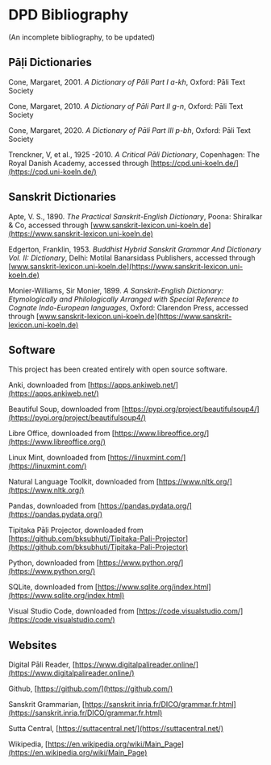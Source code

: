 # DPD Bibliography

(An incomplete bibliography, to be updated)

## Pāḷi Dictionaries

Cone, Margaret, 2001. *A Dictionary of Pāli Part I a-kh*, Oxford: Pāli Text Society

Cone, Margaret, 2010. *A Dictionary of Pāli Part II g-n*, Oxford: Pāli Text Society

Cone, Margaret, 2020. *A Dictionary of Pāli Part III p-bh*, Oxford: Pāli Text Society

Trenckner, V, et al., 1925 -2010. *A Critical Pāli Dictionary*, Copenhagen: The Royal Danish Academy, accessed through [https://cpd.uni-koeln.de/](https://cpd.uni-koeln.de/)

## Sanskrit Dictionaries

Apte, V. S., 1890. *The Practical Sanskrit-English Dictionary*, Poona: Shiralkar & Co, accessed through [www.sanskrit-lexicon.uni-koeln.de](https://www.sanskrit-lexicon.uni-koeln.de)

Edgerton, Franklin, 1953. *Buddhist Hybrid Sanskrit Grammar And Dictionary Vol. II: Dictionary*, Delhi: Motilal Banarsidass Publishers, accessed through [www.sanskrit-lexicon.uni-koeln.de](https://www.sanskrit-lexicon.uni-koeln.de)

Monier-Williams, Sir Monier, 1899. *A Sanskrit-English Dictionary: Etymologically and Philologically Arranged with Special Reference to Cognate Indo-European languages*, Oxford: Clarendon Press, accessed through [www.sanskrit-lexicon.uni-koeln.de](https://www.sanskrit-lexicon.uni-koeln.de)


## Software

This project has been created entirely with open source software.

Anki, downloaded from [https://apps.ankiweb.net/](https://apps.ankiweb.net/)

Beautiful Soup, downloaded from [https://pypi.org/project/beautifulsoup4/](https://pypi.org/project/beautifulsoup4/)

Libre Office, downloaded from [https://www.libreoffice.org/](https://www.libreoffice.org/)

Linux Mint, downloaded from [https://linuxmint.com/](https://linuxmint.com/)

Natural Language Toolkit, downloaded from [https://www.nltk.org/](https://www.nltk.org/)

Pandas, downloaded from [https://pandas.pydata.org/](https://pandas.pydata.org/)

Tipiṭaka Pāḷi Projector, downloaded from [https://github.com/bksubhuti/Tipitaka-Pali-Projector](https://github.com/bksubhuti/Tipitaka-Pali-Projector)

Python, downloaded from [https://www.python.org/](https://www.python.org/)

SQLite, downloaded from [https://www.sqlite.org/index.html](https://www.sqlite.org/index.html)

Visual Studio Code, downloaded from [https://code.visualstudio.com/](https://code.visualstudio.com/)

## Websites

Digital Pāli Reader, [https://www.digitalpalireader.online/](https://www.digitalpalireader.online/)

Github, [https://github.com/](https://github.com/)

Sanskrit Grammarian, [https://sanskrit.inria.fr/DICO/grammar.fr.html](https://sanskrit.inria.fr/DICO/grammar.fr.html)

Sutta Central, [https://suttacentral.net/](https://suttacentral.net/)

Wikipedia, [https://en.wikipedia.org/wiki/Main_Page](https://en.wikipedia.org/wiki/Main_Page)

